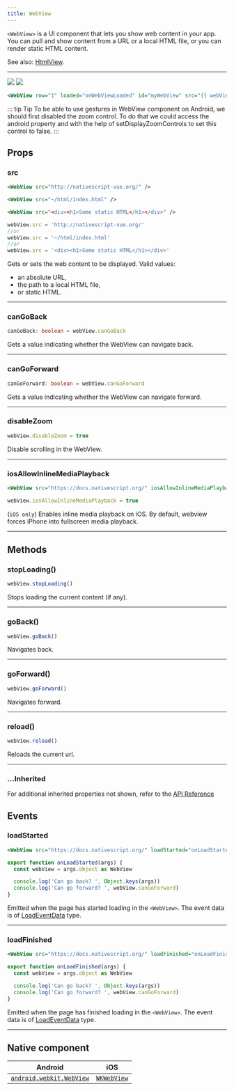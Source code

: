 ```yaml
---
title: WebView
---
```


`<WebView>` is a UI component that lets you show web content in your app. You can pull and show content from a URL or a local HTML file, or you can render static HTML content.

See also: [HtmlView](/ui/htmlview).

---

<DeviceFrame type="ios">
<img  src="https://raw.githubusercontent.com/nativescript-vue/nativescript-vue-ui-tests/master/screenshots/ios-simulator103iPhone6/WebView.png"/>
</DeviceFrame>
<DeviceFrame type="android">
<img src="https://raw.githubusercontent.com/nativescript-vue/nativescript-vue-ui-tests/master/screenshots/android23/WebView.png" />
</DeviceFrame>

<!-- /// flavor plain -->

```xml
<WebView row="1" loaded="onWebViewLoaded" id="myWebView" src="{{ webViewSrc }}" />
```

<!-- ///

/// flavor angular

```xml
<WebView
  [src]="webViewSrc"
  (loadStarted)="onLoadStarted($event)"
  (loadFinished)="onLoadFinished($event)"
>
</WebView>
```

///

/// flavor vue

```xml
<WebView src="http://nativescript-vue.org/" />

<WebView src="~/html/index.html" />

<WebView src="<div><h1>Some static HTML</h1></div>" />
```

///

/// flavor svelte

```xml
<webView src="http://nativescript.org/" />

<webView src="~/html/index.html" />

<webView src="<div><h1>Some static HTML</h1></div>" />
```

///

/// flavor react

```tsx
<webView src="http://nativescript.org/" />

<webView src="~/html/index.html" />

<webView src="<div><h1>Some static HTML</h1></div>" />
```

/// -->

::: tip Tip
To be able to use gestures in WebView component on Android, we should first disabled the zoom control. To do that we could access the android property and with the help of setDisplayZoomControls to set this control to false.
:::

## Props

### src

```xml
<WebView src="http://nativescript-vue.org/" />

<WebView src="~/html/index.html" />

<WebView src="<div><h1>Some static HTML</h1></div>" />
```

```ts
webView.src = 'http://nativescript-vue.org/'
//or
webView.src = '~/html/index.html'
//or
webView.src = '<div><h1>Some static HTML</h1></div>'
```

Gets or sets the web content to be displayed. Valid values:

- an absolute URL,
- the path to a local HTML file,
- or static HTML.

---

### canGoBack

```ts
canGoBack: boolean = webView.canGoBack
```

Gets a value indicating whether the WebView can navigate back.

---

### canGoForward

```ts
canGoForward: boolean = webView.canGoForward
```

Gets a value indicating whether the WebView can navigate forward.

---

### disableZoom

```ts
webView.disableZoom = true
```

Disable scrolling in the WebView.

---

### iosAllowInlineMediaPlayback

```xml
<WebView src="https://docs.nativescript.org/" iosAllowInlineMediaPlayback="true"/>
```

```ts
webView.iosAllowInlineMediaPlayback = true
```

(`iOS only`) Enables inline media playback on iOS. By default, webview forces iPhone into fullscreen media playback.

---

## Methods

### stopLoading()

```ts
webView.stopLoading()
```

Stops loading the current content (if any).

---

### goBack()

```ts
webView.goBack()
```

Navigates back.

---

### goForward()

```ts
webView.goForward()
```

Navigates forward.

---

### reload()

```ts
webView.reload()
```

Reloads the current url.

---

### ...Inherited

For additional inherited properties not shown, refer to the [API Reference](https://docs.nativescript.org/api-reference/classes/webview)

## Events

### loadStarted

```xml
<WebView src="https://docs.nativescript.org/" loadStarted="onLoadStarted"/>
```

```ts
export function onLoadStarted(args) {
  const webView = args.object as WebView

  console.log('Can go back? ', Object.keys(args))
  console.log('Can go forward? ', webView.canGoForward)
}
```

Emitted when the page has started loading in the `<WebView>`. The event data is of [LoadEventData](https://docs.nativescript.org/api-reference/interfaces/loadeventdata) type.

---

### loadFinished

```xml
<WebView src="https://docs.nativescript.org/" loadFinished="onLoadFinished"/>
```

```ts
export function onLoadFinished(args) {
  const webView = args.object as WebView

  console.log('Can go back? ', Object.keys(args))
  console.log('Can go forward? ', webView.canGoForward)
}
```

Emitted when the page has finished loading in the `<WebView>`. The event data is of [LoadEventData](https://docs.nativescript.org/api-reference/interfaces/loadeventdata) type.

---

## Native component

| Android                                                                                    | iOS                                                                       |
| ------------------------------------------------------------------------------------------ | ------------------------------------------------------------------------- |
| [`android.webkit.WebView`](https://developer.android.com/reference/android/webkit/WebView) | [`WKWebView`](https://developer.apple.com/documentation/webkit/wkwebview) |
